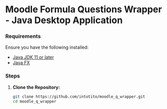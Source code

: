 # Moodle Formula Questions Wrapper - Java Desktop Application

### Requirements

Ensure you have the following installed:
- [Java JDK 11 or later](https://www.oracle.com/java/technologies/javase-jdk11-downloads.html)
- [Java FX](https://gluonhq.com/products/javafx/)


### Steps

1. **Clone the Repository:**
   ```sh
   git clone https://github.com/intotito/moodle_q_wrapper.git
   cd moodle_q_wrapper
